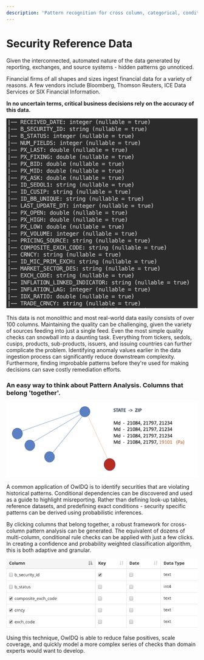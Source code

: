 ```yaml
---
description: 'Pattern recognition for cross column, categorical, conditional relationships'
---
```


# Security Reference Data

Given the interconnected, automated nature of the data generated by reporting, exchanges, and source systems -  hidden patterns go unnoticed. 

Financial firms of all shapes and sizes ingest financial data for a variety of reasons. A few vendors include Bloomberg, Thomson Reuters, ICE Data Services or SIX Financial Information.

 **In no uncertain terms, critical business decisions rely on the accuracy of this data.**

![](../.gitbook/assets/screen-shot-2019-12-31-at-12.23.52-pm.png)

This data is not monolithic and most real-world data easily consists of over 100 columns. Maintaining the quality can be challenging, given the variety of sources feeding into just a single feed. Even the most simple quality checks can snowball into a daunting task. Everything from tickers, sedols, cusips, products, sub-products, issuers, and issuing countries can further complicate the problem. Identifying anomaly values earlier in the data ingestion process can significantly reduce downstream complexity. Furthermore, finding improbable patterns before they're used for making decisions can save costly remediation efforts.

### An easy way to think about Pattern Analysis. Columns that belong 'together'. 

![Certain zip codes always appear alongside certain states](../.gitbook/assets/screen-shot-2019-12-31-at-12.31.52-pm.png)

A common application of OwlDQ is to identify securities that are violating historical patterns. Conditional dependencies can be discovered and used as a guide to highlight misreporting. Rather than defining look-up tables, reference datasets, and predefining exact conditions - security specific patterns can be derived using probabilistic inferences.

By clicking columns that belong together, a robust framework for cross-column pattern analysis can be generated. The equivalent of dozens of multi-column, conditional rule checks can be applied with just a few clicks. In creating a confidence and probability weighted classification algorithm, this is both adaptive and granular.

![](../.gitbook/assets/screen-shot-2019-12-31-at-12.32.41-pm.png)

Using this technique, OwlDQ is able to reduce false positives, scale coverage, and quickly model a more complex series of checks than domain experts would want to develop.





